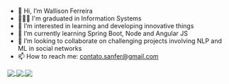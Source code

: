 - 👋 Hi, I’m Wallison Ferreira
- 👨🏾‍🎓 I'm graduated in Information Systems
- 👀 I’m interested in learning and developing innovative things
- 🌱 I’m currently learning Spring Boot, Node and Angular JS
- 💞️ I’m looking to collaborate on challenging projects involving NLP and ML in social networks
- 📫 How to reach me: contato.sanfer@gmail.com

<a href="https://github.com/wallisonferreira/github-readme-stats">
  <img align="center" src="https://github-readme-stats.vercel.app/api/pin/?username=wallisonferreira&show_icons=true&theme=merko&count_private=true" />
</a>

<a href="https://github.com/wallisonferreira/github-readme-stats">
  <img align="center" src="https://github-readme-stats.vercel.app/api/top-langs/?username=wallisonferreira&theme=merko&count_private=true" />
</a>

<a href="https://github.com/wallisonferreira/github-readme-stats">
  <img align="center" src="https://github-readme-stats.vercel.app/api/wakatime?username=wallisonferreira&theme=merko&count_private=true" />
</a>


